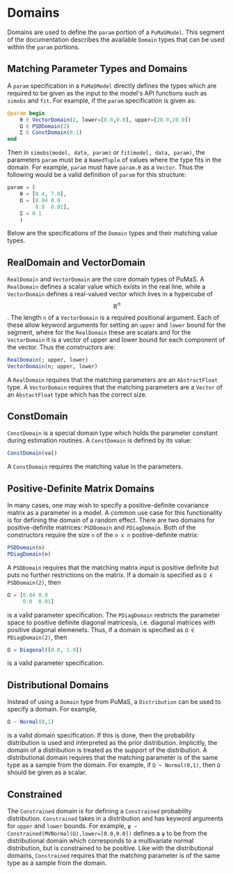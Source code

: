 # Domains

Domains are used to define the `param` portion of a `PuMaSModel`. This segment
of the documentation describes the available `Domain` types that can be used
within the `param` portions.

## Matching Parameter Types and Domains

A `param` specification in a `PuMaSModel` directly defines the types which are
required to be given as the input to the model's API functions such as `simobs`
and `fit`. For example, if the `param` specification is given as:

```julia
@param begin
    θ ∈ VectorDomain(2, lower=[0.0,0.0], upper=[20.0,20.0])
    Ω ∈ PSDDomain(2)
    Σ ∈ ConstDomain(0.1)
end
```

Then in `simobs(model, data, param)` or `fit(model, data, param)`, the parameters
`param` must be a `NamedTuple` of values where the type fits in the domain.
For example, `param` must have `param.θ` as a `Vector`. Thus the following
would be a valid definition of `param` for this structure:

```julia
param = (
    θ = [0.4, 7.0],
    Ω = [0.04 0.0
         0.0  0.01],
    Σ = 0.1
    )
```

Below are the specifications of the `Domain` types and their matching value
types.

## RealDomain and VectorDomain

`RealDomain` and `VectorDomain` are the core domain types of PuMaS. A `RealDomain`
defines a scalar value which exists in the real line, while a `VectorDomain`
defines a real-valued vector which lives in a hypercube of $$\mathbb{R}^n$$.
The length `n` of a `VectorDomain` is a required positional argument.
Each of these allow keyword arguments for setting an `upper` and `lower` bound
for the segment, where for the `RealDomain` these are scalars and for the
`VectorDomain` it is a vector of upper and lower bound for each component of
the vector. Thus the constructors are:

```julia
RealDomain(; upper, lower)
VectorDomain(n; upper, lower)
```

A `RealDomain` requires that the matching parameters are an `AbstractFloat` type.
A `VectorDomain` requires that the matching parameters are a `Vector` of an
`AbstactFloat` type which has the correct size.

## ConstDomain

`ConstDomain` is a special domain type which holds the parameter constant during
estimation routines. A `ConstDomain` is defined by its value:

```julia
ConstDomain(val)
```

A `ConstDomain` requires the matching value in the parameters.

## Positive-Definite Matrix Domains

In many cases, one may wish to specify a positive-definite covariance matrix
as a parameter in a model. A common use case for this functionality is for
defining the domain of a random effect. There are two domains for
positive-definite matrices: `PSDDomain` and `PDiagDomain`. Both of the
constructors require the size `n` of the `n x n` postive-definite matrix:

```julia
PSDDomain(n)
PDiagDomain(n)
```

A `PSDDomain` requires that the matching matrix input is positive definite but
puts no further restrictions on the matrix. If a domain is specified as
`Ω ∈ PSDDomain(2)`, then

```julia
Ω = [0.04 0.0
     0.0  0.01]
```

is a valid parameter specification. The `PDiagDomain` restricts the parameter
space to positive definite diagonal matricesis, i.e. diagonal matrices with positive
diagonal elemenets. Thus, if a domain is specified as `Ω ∈ PDiagDomain(2)`, then

```julia
Ω = Diagonal([0.0, 1.0])
```

is a valid parameter specification.

## Distributional Domains

Instead of using a `Domain` type from PuMaS, a `Distribution` can be used to
specify a domain. For example,

```julia
Ω ~ Normal(0,1)
```

is a valid domain specification. If this is done, then the probability
distribution is used and interpreted as the prior distribution. Implicitly,
the domain of a distribution is treated as the support of the distribution.
A distributional domain requires that the matching parameter is of the same
type as a sample from the domain. For example, if `Ω ~ Normal(0,1)`, then `Ω`
should be given as a scalar.

## Constrained

The `Constrained` domain is for defining a `Constrained` probability distribution.
`Constrained` takes in a distribution and has keyword arguments for `upper`
and `lower` bounds. For example, `ψ ~ Constrained(MVNormal(Ω),lower=[0.0,0.0])`
defines a `ψ` to be from the distributional domain which corresponds to a
multivariate normal distribution, but is constrained to be positive. Like
with the distributional domains, `Constrained` requires that the matching
parameter is of the same type as a sample from the domain.
